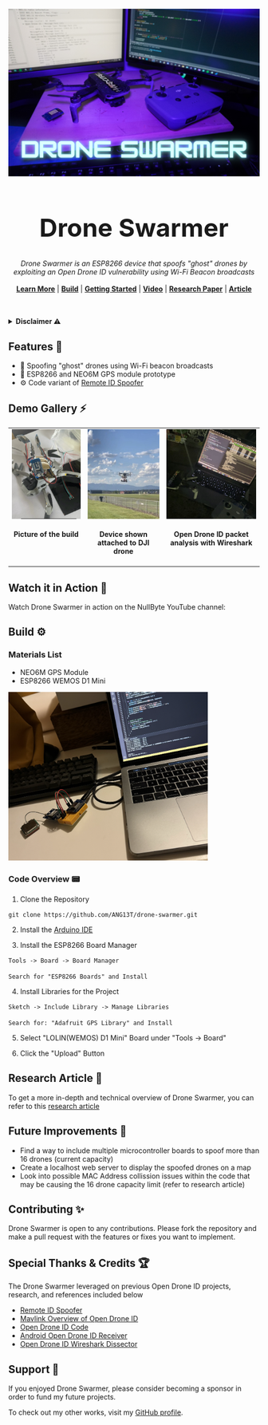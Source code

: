 <p align="center">
  <img width="800" src="https://github.com/ANG13T/drone-swarmer/blob/main/assets/banner.png" alt="Drone Swarmer image" />
</p>
<h1 align="center" style="font-size:50px !important;">Drone Swarmer</h1>
<p align="center">
  <i>Drone Swarmer is an ESP8266 device that spoofs "ghost" drones by exploiting an Open Drone ID vulnerability using Wi-Fi Beacon broadcasts</i>
   <br/><br/>
  <b><a href="#features-️">Learn More</a></b> | <b><a href="#build️">Build</a></b> | <b><a href="#detecting-for-spoofing-">Getting Started</a></b> | <b><a href="#">Video</a></b> | <b><a href="#">Research Paper</a></b> | <b><a href="#">Article</a></b>
  <br/><br/>
</p>

<br />

<details>
  <summary><b>Disclaimer ⚠️</b></summary>
  <p>
Drone Swarmer is a proof-of-concept device designed for research purposes only. The project demonstrates the potential vulnerabilities in the Open Drone ID protocol, specifically relating to drone identification systems. **The use of this device to spoof drones or interfere with legal and authorized drone operations is illegal in many jurisdictions.**

This project is intended strictly for **educational and research purposes** to highlight the need for improved security in drone communication systems. **Do not use Drone Swarmer in any manner that violates the law or regulations in your country.**
  </p>
</details>


## Features 📡
- 📡  Spoofing "ghost" drones using Wi-Fi beacon broadcasts
- 🔨  ESP8266 and NEO6M GPS module prototype
- ⚙️  Code variant of [Remote ID Spoofer](https://github.com/jjshoots/RemoteIDSpoofer)


## Demo Gallery ⚡️
<table>
  <tr>
    <td valign="top"><img src="https://github.com/ANG13T/drone-swarmer/blob/main/assets/asset_1.jpg" alt="Gallery Image" height="180" width="250"> <h4 align="center">Picture of the build</h4></td>
    <td valign="top"><img src="https://github.com/ANG13T/drone-swarmer/blob/main/assets/asset_2.jpg" alt="Gallery Image" height="180" width="250"> <h4 align="center">Device shown attached to DJI drone</h4></td>
    <td valign="top"><img src="https://github.com/ANG13T/drone-swarmer/blob/main/assets/asset_3.jpg" alt="Gallery Image" height="180" width="250"> <h4 align="center">Open Drone ID packet analysis with Wireshark</h4></td>
  </tr>
</table>

## Watch it in Action 🎥
Watch Drone Swarmer in action on the NullByte YouTube channel:


## Build ⚙️

###  Materials List
- NEO6M GPS Module
- ESP8266 WEMOS D1 Mini

<img src="https://github.com/ANG13T/drone-swarmer/blob/main/assets/asset_4.png" alt="Prototyping Build" width="400" />


### Code Overview 📟

1. Clone the Repository 
```
git clone https://github.com/ANG13T/drone-swarmer.git
```

2. Install the [Arduino IDE](https://www.arduino.cc/en/software)

3. Install the ESP8266 Board Manager
```
Tools -> Board -> Board Manager

Search for "ESP8266 Boards" and Install
```

4. Install Libraries for the Project 
```
Sketch -> Include Library -> Manage Libraries

Search for: "Adafruit GPS Library" and Install
```

5. Select "LOLIN(WEMOS) D1 Mini" Board under "Tools -> Board"

6. Click the "Upload" Button

## Research Article 🔬
To get a more in-depth and technical overview of Drone Swarmer, you can refer to this [research article](#)

## Future Improvements 🚀
- Find a way to include multiple microcontroller boards to spoof more than 16 drones (current capacity)
- Create a localhost web server to display the spoofed drones on a map
- Look into possible MAC Address collission issues within the code that may be causing the 16 drone capacity limit (refer to research article)

## Contributing ✨
Drone Swarmer is open to any contributions. Please fork the repository and make a pull request with the features or fixes you want to implement.

## Special Thanks & Credits 🏆
The Drone Swarmer leveraged on previous Open Drone ID projects, research, and references included below

- [Remote ID Spoofer](https://github.com/jjshoots/RemoteIDSpoofer)
- [Mavlink Overview of Open Drone ID](https://mavlink.io/en/services/opendroneid.html)
- [Open Drone ID Code](https://github.com/opendroneid/opendroneid-core-c)
- [Android Open Drone ID Receiver](https://github.com/opendroneid/receiver-android)
- [Open Drone ID Wireshark Dissector](https://github.com/opendroneid/wireshark-dissector)

## Support 💜
If you enjoyed Drone Swarmer, please consider becoming a sponsor in order to fund my future projects.

To check out my other works, visit my [GitHub profile](github.com/ANG13T).